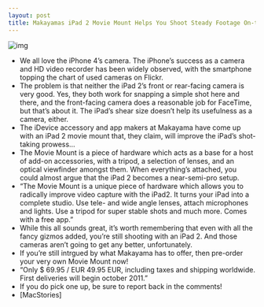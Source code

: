 ```yaml
---
layout: post
title: Makayamas iPad 2 Movie Mount Helps You Shoot Steady Footage On-the-Go
---
```

![img](http://media.idownloadblog.com/wp-content/uploads/2011/09/moviemountpix.jpeg)
* We all love the iPhone 4’s camera. The iPhone’s success as a camera and HD video recorder has been widely observed, with the smartphone topping the chart of used cameras on Flickr.
* The problem is that neither the iPad 2’s front or rear-facing camera is very good. Yes, they both work for snapping a simple shot here and there, and the front-facing camera does a reasonable job for FaceTime, but that’s about it. The iPad’s shear size doesn’t help its usefulness as a camera, either.
* The iDevice accessory and app makers at Makayama have come up with an iPad 2 movie mount that, they claim, will improve the iPad’s shot-taking prowess…
* The Movie Mount is a piece of hardware which acts as a base for a host of add-on accessories, with a tripod, a selection of lenses, and an optical viewfinder amongst them. When everything’s attached, you could almost argue that the iPad 2 becomes a near-semi-pro setup.
* “The Movie Mount is a unique piece of hardware which allows you to radically improve video capture with the iPad2. It turns your iPad into a complete studio. Use tele- and wide angle lenses, attach microphones and lights. Use a tripod for super stable shots and much more. Comes with a free app.”
* While this all sounds great, it’s worth remembering that even with all the fancy gizmos added, you’re still shooting with an iPad 2. And those cameras aren’t going to get any better, unfortunately.
* If you’re still intrgued by what Makayama has to offer, then pre-order your very own Movie Mount now!
* “Only $ 69.95 / EUR 49.95 EUR, including taxes and shipping worldwide. First deliveries will begin october 2011.”
* If you do pick one up, be sure to report back in the comments!
* [MacStories]

